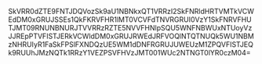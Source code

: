 SkVRR0dZTE9FNTJDQVozSk9aU1NBNkxQT1VRRzI2SkFNRldHRTVMTkVCWEdDM0xGRUJSSEs1QkFKRVFHR1lMT0VCVFdTNVRGRUI0VzY1SkFNRVFHUTJMT09RNUNBNURJTVVRRzRZTE5NVVFHNlpSQU5WNFNBWUxNTUoyVzJJREpPTVFISTJERkVCWldDM0xGRUJRWEdJRFVOQlNTQTNUQk5WU1NBMzNHRUIyR1FaSkFPSlFXNDQzUE5WM1dDNFRGRUJUWEUzM1ZPQVFISTJEQk9RUUhJMzNQTk1RRzY1VEZPSVFHVzJMT001WUc2NTNGT0lYR0czM04=

